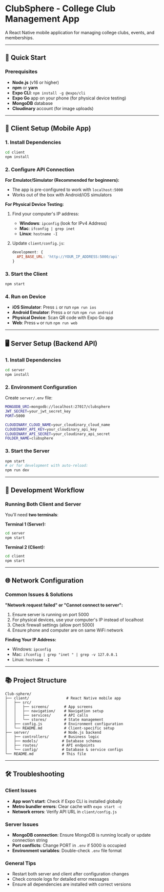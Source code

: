 # ClubSphere - College Club Management App

A React Native mobile application for managing college clubs, events, and memberships.

---

## 🚀 Quick Start

### Prerequisites
- **Node.js** (v16 or higher)
- **npm** or **yarn**
- **Expo CLI**: `npm install -g @expo/cli`
- **Expo Go** app on your phone (for physical device testing)
- **MongoDB** database
- **Cloudinary** account (for image uploads)

---

## 📱 Client Setup (Mobile App)

### 1. Install Dependencies
```bash
cd client
npm install
```

### 2. Configure API Connection

**For Emulator/Simulator (Recommended for beginners):**
- The app is pre-configured to work with `localhost:5000`
- Works out of the box with Android/iOS simulators

**For Physical Device Testing:**
1. Find your computer's IP address:
   - **Windows**: `ipconfig` (look for IPv4 Address)
   - **Mac**: `ifconfig | grep inet`
   - **Linux**: `hostname -I`

2. Update `client/config.js`:
   ```javascript
   development: {
     API_BASE_URL: 'http://YOUR_IP_ADDRESS:5000/api'
   }
   ```

### 3. Start the Client
```bash
npm start
```

### 4. Run on Device
- **iOS Simulator**: Press `i` or run `npm run ios`
- **Android Emulator**: Press `a` or run `npm run android`
- **Physical Device**: Scan QR code with Expo Go app
- **Web**: Press `w` or run `npm run web`

---

## 🖥️ Server Setup (Backend API)

### 1. Install Dependencies
```bash
cd server
npm install
```

### 2. Environment Configuration
Create `server/.env` file:
```bash
MONGODB_URI=mongodb://localhost:27017/clubsphere
JWT_SECRET=your_jwt_secret_key
PORT=5000

CLOUDINARY_CLOUD_NAME=your_cloudinary_cloud_name
CLOUDINARY_API_KEY=your_cloudinary_api_key
CLOUDINARY_API_SECRET=your_cloudinary_api_secret
FOLDER_NAME=clubsphere
```

### 3. Start the Server
```bash
npm start
# or for development with auto-reload:
npm run dev
```

---

## 🔧 Development Workflow

### Running Both Client and Server
You'll need **two terminals**:

**Terminal 1 (Server):**
```bash
cd server
npm start
```

**Terminal 2 (Client):**
```bash
cd client
npm start
```

---

## 🌐 Network Configuration

### Common Issues & Solutions

**"Network request failed" or "Cannot connect to server":**
1. Ensure server is running on port 5000
2. For physical devices, use your computer's IP instead of localhost
3. Check firewall settings (allow port 5000)
4. Ensure phone and computer are on same WiFi network

**Finding Your IP Address:**
- Windows: `ipconfig`
- Mac: `ifconfig | grep "inet " | grep -v 127.0.0.1`
- Linux: `hostname -I`

---

## 📚 Project Structure

```
Club-sphere/
├── client/                 # React Native mobile app
│   ├── src/
│   │   ├── screens/       # App screens
│   │   ├── navigation/    # Navigation setup
│   │   ├── services/      # API calls
│   │   └── stores/        # State management
│   ├── config.js          # Environment configuration
│   └── README.md          # Client-specific setup
├── server/                # Node.js backend
│   ├── controllers/       # Business logic
│   ├── models/           # Database schemas
│   ├── routes/           # API endpoints
│   └── config/           # Database & service configs
└── README.md             # This file
```

---

## 🛠️ Troubleshooting

### Client Issues
- **App won't start**: Check if Expo CLI is installed globally
- **Metro bundler errors**: Clear cache with `expo start -c`
- **Network errors**: Verify API URL in `client/config.js`

### Server Issues
- **MongoDB connection**: Ensure MongoDB is running locally or update connection string
- **Port conflicts**: Change PORT in `.env` if 5000 is occupied
- **Environment variables**: Double-check `.env` file format

### General Tips
- Restart both server and client after configuration changes
- Check console logs for detailed error messages
- Ensure all dependencies are installed with correct versions
